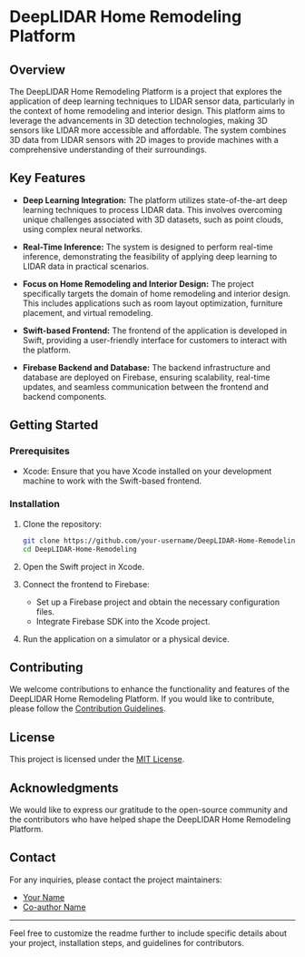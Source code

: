 # DeepLIDAR Home Remodeling Platform

## Overview

The DeepLIDAR Home Remodeling Platform is a project that explores the application of deep learning techniques to LIDAR sensor data, particularly in the context of home remodeling and interior design. This platform aims to leverage the advancements in 3D detection technologies, making 3D sensors like LIDAR more accessible and affordable. The system combines 3D data from LIDAR sensors with 2D images to provide machines with a comprehensive understanding of their surroundings.

## Key Features

- **Deep Learning Integration:** The platform utilizes state-of-the-art deep learning techniques to process LIDAR data. This involves overcoming unique challenges associated with 3D datasets, such as point clouds, using complex neural networks.

- **Real-Time Inference:** The system is designed to perform real-time inference, demonstrating the feasibility of applying deep learning to LIDAR data in practical scenarios.

- **Focus on Home Remodeling and Interior Design:** The project specifically targets the domain of home remodeling and interior design. This includes applications such as room layout optimization, furniture placement, and virtual remodeling.

- **Swift-based Frontend:** The frontend of the application is developed in Swift, providing a user-friendly interface for customers to interact with the platform.

- **Firebase Backend and Database:** The backend infrastructure and database are deployed on Firebase, ensuring scalability, real-time updates, and seamless communication between the frontend and backend components.

## Getting Started

### Prerequisites

- Xcode: Ensure that you have Xcode installed on your development machine to work with the Swift-based frontend.

### Installation

1. Clone the repository:

   ```bash
   git clone https://github.com/your-username/DeepLIDAR-Home-Remodeling.git
   cd DeepLIDAR-Home-Remodeling
   ```

2. Open the Swift project in Xcode.

3. Connect the frontend to Firebase:

   - Set up a Firebase project and obtain the necessary configuration files.
   - Integrate Firebase SDK into the Xcode project.

4. Run the application on a simulator or a physical device.

## Contributing

We welcome contributions to enhance the functionality and features of the DeepLIDAR Home Remodeling Platform. If you would like to contribute, please follow the [Contribution Guidelines](CONTRIBUTING.md).

## License

This project is licensed under the [MIT License](LICENSE.md).

## Acknowledgments

We would like to express our gratitude to the open-source community and the contributors who have helped shape the DeepLIDAR Home Remodeling Platform.

## Contact

For any inquiries, please contact the project maintainers:

- [Your Name](mailto:your.email@example.com)
- [Co-author Name](mailto:coauthor.email@example.com)

---

Feel free to customize the readme further to include specific details about your project, installation steps, and guidelines for contributors.
